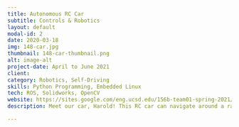 ```yaml
---
title: Autonomous RC Car
subtitle: Controls & Robotics
layout: default
modal-id: 2
date: 2020-03-18
img: 148-car.jpg
thumbnail: 148-car-thumbnail.png
alt: image-alt
project-date: April to June 2021
client: 
category: Robotics, Self-Driving
skills: Python Programming, Embedded Linux
tech: ROS, Solidworks, OpenCV
website: https://sites.google.com/eng.ucsd.edu/156b-team01-spring-2021/home?pli=1&authuser=1
description: Meet our car, Harold! This RC car can navigate around a race track autonomously using ROS, OpenCV, and PID Control - all run on a Jetson Nano. The car can be controlled using an app that has the ability to command it to stop, go, and adjust the PID gains for smooth driving.

---
```

